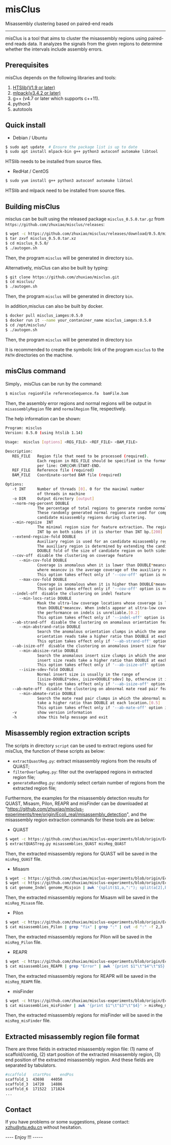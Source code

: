 # misClus #
Misassembly clustering based on paired-end reads

----------
misClus is a tool that aims to cluster the misassembly regions using paired-end reads data. It analyzes the signals from the given regions to determine whether the intervals include assembly errors.

## Prerequisites ##
misClus depends on the following libraries and tools:
1. [HTSlib(V1.9 or later)](https://github.com/samtools/htslib)
2. [mlpack(v3.4.2 or later)](https://github.com/mlpack/mlpack)
3. g++ (v4.7 or later which supports c++11).
4. python3
5. autotools

## Quick install ##
* Debian / Ubuntu 
```bash
$ sudo apt update  # Ensure the package list is up to date
$ sudo apt install mlpack-bin g++ python3 autoconf automake libtool
```
HTSlib needs to be installed from source files.

* RedHat / CentOS
```bash
$ sudo yum install g++ python3 autoconf automake libtool
```
HTSlib and mlpack need to be installed from source files.

## Building misClus ##

misclus can be built using the released package `misclus_0.5.0.tar.gz` from `https://github.com/zhuxiao/misclus/releases`:

```sh
$ wget -c https://github.com/zhuxiao/misclus/releases/download/0.5.0/misclus_0.5.0.tar.xz
$ tar zxvf misclus_0.5.0.tar.xz
$ cd misclus_0.5.0/
$ ./autogen.sh
```

Then, the program `misclus` will be generated in directory `bin`.

Alternatively, misClus can also  be built by typing:

```sh
$ git clone https://github.com/zhuxiao/misclus.git
$ cd misclus/
$ ./autogen.sh
```
Then, the program `misclus` will be generated in directory `bin`.

In addition,misclus can also be built by docker.

```bash
$ docker pull misclus_iamges:0.5.0
$ docker run it --name your_contaniner_name misclus_iamges:0.5.0
$ cd /opt/misclus/
$ ./autogen.sh
```

Then, the program `misclus` will be generated in directory `bin`

It is recommended to create the symbolic link of the program `misclus` to the `PATH` directories on the machine.

## misClus command ##

Simply，misClus can be run by the command:
```sh
$ misclus regionFile referenceSequence.fa  bamFile.bam  
```
Then, the assembly error regions and normal regions will be output in `misassemblyRegion` file and `normalRegion` file, respectively.

The help information can be shown:
```sh
Program: misclus
Version: 0.5.0 (using htslib 1.14)

Usage:  misclus [options] <REG_FILE> <REF_FILE> <BAM_FILE>

Description:
   REG_FILE   Region file that need to be processed (required).
              Each region in REG_FILE should be specified in the format
              per line: CHR|CHR:START-END.
   REF_FILE   Reference file (required)
   BAM_FILE   Coordinate-sorted BAM file (required)

Options: 
   -t INT     Number of threads [0]. 0 for the maximal number
              of threads in machine
   -o DIR     Output directory [output]
   --norm-reg-percent DOUBLE
              The percentage of total regions to generate random normal regions[0.2]
              These randomly generated normal regions are used for comparison with
              candidate misassembly regions during clustering.
   --min-regsize  INT
              The minimal region size for feature extraction. The region will be extended to
              INT bp on both sides if it is shorter than INT bp.[200]
   --extend-regsize-fold DOUBLE
              Auxiliary region is used for an candidate misassembly region.
              The auxiliary region is determined by extending the candidate region by
              DOUBLE fold of the size of candidate region on both sides.[2]
   --cov-off  disable the clustering on coverage feature
      --min-cov-fold DOUBLE
              Coverage is anomalous when it is lower than DOUBLE*meancov for an auxiliary region,
              where meancov is the average coverage of the auxiliary region.[0.5]
              This option takes effect only if '--cov-off' option is not specified.
      --max-cov-fold DOUBLE
              Coverage is anomalous when it is higher than DOUBLE*meancov for an auxiliary region.[2]
              This option takes effect only if '--cov-off' option is not specified.
   --indel-off  disable the clustering on indel feature
      --min-locs-ratio DOUBLE
              Mask the ultra-low coverage locations whose coverage is lower
              than DOUBLE*meancov. When indels appear at ultra-low coverage location,
              the performance on indels is unreliable.[0.2]
              This option takes effect only if '--indel-off' option is not specified.
   --ab-strand-off  disable the clustering on anomalous orientation feature
      --min-abstrand-ratio DOUBLE
              Search the anomalous orientation clumps in which the anomalous
              orientation reads take a higher ratio than DOUBLE at each location.[0.3]
              This option takes effect only if '--ab-strand-off' option is not specified.
   --ab-isize-off  disable the clustering on anomalous insert size feature
      --min-abisize-ratio DOUBLE
              Search the anomalous insert size clumps in which the anomalous
              insert size reads take a higher ratio than DOUBLE at each location.[0.3]
              This option takes effect only if '--ab-isize-off' option is not specified.
      --isize-sdev-fold DOUBLE
              Normal insert size is usually in the range of 
              [isize-DOUBLE*sdev, isize+DOUBLE*sdev] bp, otherwise it is anomalous.[3]
              This option takes effect only if '--ab-isize-off' option is not specified.
   --ab-mate-off  disable the clustering on abnormal mate read pair feature
      --min-abmate-ratio DOUBLE
              Search the mate read pair clumps in which the abnormal mate read pairs
              take a higher ratio than DOUBLE at each location.[0.5]
              This option takes effect only if '--ab-mate-off' option is not specified.
   -v         show version information
   -h         show this help message and exit
```

## Misassembly region extraction scripts ##
The scripts in directory `script` can be used to extract regions used for misClus, the function of these scripts as below:
* `extractQuastReg.py`: extract misassembly regions from the results of QUAST;
* `filterOverlapReg.py`: filter out the overlapped regions in extracted region file;
* `generateRandReg.py`: randomly select certain number of regions from the extracted region file;

Furthermore, the examples for the misassembly detection results for QUAST, Misasm, Pilon, REAPR and misFinder can be downloaded at "https://github.com/zhuxiao/misclus-experiments/tree/origin/Ecoli_real/misassembly_detection", and the misassembly region extraction commands for these tools are as below:

* QUAST
```sh
$ wget -c https://github.com/zhuxiao/misclus-experiments/blob/origin/Ecoli_real/misassembly_detection/QUAST/misassemblies_QUAST
$ extractQUASTreg.py misassemblies_QUAST misReg_QUAST
```
Then, the extracted misassembly regions for QUAST will be saved in the `misReg_QUAST` file.

* Misasm
```sh
$ wget -c https://github.com/zhuxiao/misclus-experiments/blob/origin/Ecoli_real/misassembly_detection/Misasm/genome_Indel
$ wget -c https://github.com/zhuxiao/misclus-experiments/blob/origin/Ecoli_real/misassembly_detection/Misasm/genome_Misjoin
$ cat genome_Indel genome_Misjoin | awk '{split($1,a,":"); split(a[2],b,"-"); print a[1]"\t"b[1]"\t"b[2]}' > misReg_Misasm
```
Then, the extracted misassembly regions for Misasm will be saved in the `misReg_Misasm` file.

* Pilon
```sh
$ wget -c https://github.com/zhuxiao/misclus-experiments/blob/origin/Ecoli_real/misassembly_detection/Pilon/misassemblies_Pilon
$ cat misassemblies_Pilon | grep "fix" | grep ":" | cut -d ":" -f 2,3 | awk '{split($1,a,":");split(a[2],b,"-");print a[1]"\t"b[1]"\t"b[2]}' > misReg_Pilon
```

Then, the extracted misassembly regions for Pilon will be saved in the `misReg_Pilon` file.

* REAPR
```sh
$ wget -c https://github.com/zhuxiao/misclus-experiments/blob/origin/Ecoli_real/misassembly_detection/REAPR/misassemblies_REAPR
$ cat misassemblies_REAPR | grep "Error" | awk '{print $1"\t"$4"\t"$5}' > misReg_REAPR
```
Then, the extracted misassembly regions for REAPR will be saved in the `misReg_REAPR` file.

* misFinder
```sh
$ wget -c https://github.com/zhuxiao/misclus-experiments/blob/origin/Ecoli_real/misassembly_detection/REAPR/misassemblies_REAPR
$ cat misassemblies_misFinder | awk '{print $1"\t"$3"\t"$4}' > misReg_misFinder
```
Then, the extracted misassembly regions for misFinder will be saved in the `misReg_misFinder` file.

## Extracted misassembly region file format ##
There are three fields in extracted misassembly region file: (1) name of scaffold/contig, (2) start position of the extracted misassembly region, (3) end position of the extracted misassembly region. And these fields are separated by tabulators.
```sh
#scaffold	startPos	endPos
scaffold_1	43698	44050
scaffold_3	14720	14886
scaffold_6	171522	171824
...
```

## Contact ##

If you have problems or some suggestions, please contact: [xzhu@ytu.edu.cn](xzhu@ytu.edu.cn) without hesitation. 

---- Enjoy !!! -----